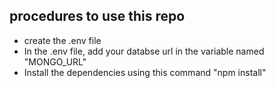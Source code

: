 ## procedures to use this repo

* create the .env file 
* In the .env file, add your databse url in the variable named "MONGO_URL"
* Install the dependencies using this command "npm install"